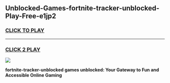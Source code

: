 
## Unblocked-Games-fortnite-tracker-unblocked-Play-Free-e1jp2
<h3>
<a href="https://premium76.site?title=fortnite-tracker-unblocked&ref=21A">CLICK TO PLAY</a></h3>
<hr>

<h3>
<a href="https://premium76.site?title=fortnite-tracker-unblocked&ref=21A">CLICK 2 PLAY</a>
  
</h3>

<a href="https://premium76.site?title=fortnite-tracker-unblocked&ref=21A"><img src="https://clearcache.store/games.png"></a>


**fortnite-tracker-unblocked games unblocked: Your Gateway to Fun and Accessible Online Gaming**
